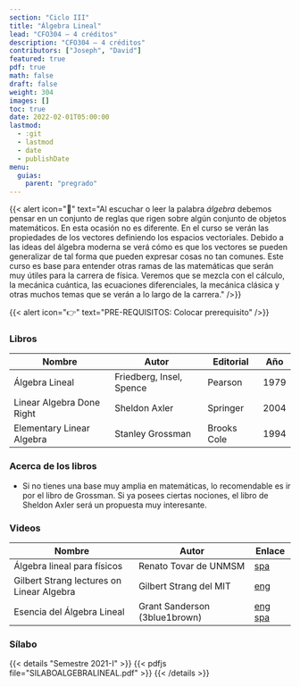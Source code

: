```yaml
---
section: "Ciclo III"
title: "Álgebra Lineal"
lead: "CFO304 — 4 créditos"
description: "CFO304 — 4 créditos"
contributors: ["Joseph", "David"]
featured: true
pdf: true
math: false
draft: false
weight: 304
images: []
toc: true
date: 2022-02-01T05:00:00
lastmod:
  - :git
  - lastmod
  - date
  - publishDate
menu:
  guias:
    parent: "pregrado"
---
```


{{< alert icon="📌" text="Al escuchar o leer la palabra *álgebra* debemos pensar en un conjunto de reglas que rigen sobre algún conjunto de objetos matemáticos. En esta ocasión no es diferente. En el curso se verán las propiedades de los vectores definiendo los espacios vectoriales. Debido a las ideas del álgebra moderna se verá cómo es que los vectores se pueden generalizar de tal forma que pueden expresar cosas no tan comunes. Este curso es base para entender otras ramas de las matemáticas que serán muy útiles para la carrera de física. Veremos que se mezcla con el cálculo, la mecánica cuántica, las ecuaciones diferenciales, la mecánica clásica y otras muchos temas que se verán a lo largo de la carrera." />}}

{{< alert icon="👉" text="PRE-REQUISITOS: Colocar prerequisito" />}}

### Libros

|Nombre|Autor|Editorial|Año|
|------|-----|---------|---|
|Álgebra Lineal|Friedberg, Insel, Spence|Pearson|1979|
|Linear Algebra Done Right|Sheldon Axler|Springer|2004|
|Elementary Linear Algebra|Stanley Grossman|Brooks Cole|1994|

### Acerca de los libros

- Si no tienes una base muy amplia en matemáticas, lo recomendable es ir por el libro de Grossman. Si ya posees ciertas nociones, el libro de Sheldon Axler será un propuesta muy interesante.

### Videos

|Nombre|Autor|Enlace|
|------|-----|------|
|Álgebra lineal para físicos|Renato Tovar de UNMSM|[spa](https://www.youtube.com/playlist?list=PLK_B1a9wXn7fjl1duGeOh5IszyE_4JPAH)|
|Gilbert Strang lectures on Linear Algebra|Gilbert Strang del MIT|[eng](https://www.youtube.com/playlist?list=PL49CF3715CB9EF31D)|
|Esencia del Álgebra Lineal|Grant Sanderson (3blue1brown)|[eng](https://www.youtube.com/playlist?list=PLZHQObOWTQDPD3MizzM2xVFitgF8hE_ab) [spa](https://www.youtube.com/playlist?list=PLIb_io8a5NB2DddFf-PwvZDCOUNT1GZoA)

### Sílabo

{{< details "Semestre 2021-I" >}}
{{< pdfjs file="SILABOALGEBRALINEAL.pdf" >}}
{{< /details >}}
